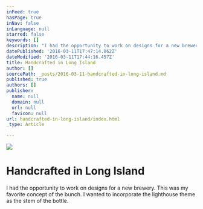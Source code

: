 ```yaml
---
inFeed: true
hasPage: true
inNav: false
inLanguage: null
starred: false
keywords: []
description: "I had the opportunity to work on designs for a new brewery. This was my favorite concept of the bunch. I wanted to incorporate the lighthouse theme as the stem of the bottle.\_"
datePublished: '2016-03-11T17:47:14.862Z'
dateModified: '2016-03-11T17:44:16.457Z'
title: Handcrafted in Long Island
author: []
sourcePath: _posts/2016-03-11-handcrafted-in-long-island.md
published: true
authors: []
publisher:
  name: null
  domain: null
  url: null
  favicon: null
url: handcrafted-in-long-island/index.html
_type: Article

---
```

![](https://the-grid-user-content.s3-us-west-2.amazonaws.com/576738d8-9eb5-4bb5-bda2-6ae00d61963b.jpg)

# Handcrafted in Long Island

I had the opportunity to work on designs for a new brewery. This was my favorite concept of the bunch. I wanted to incorporate the lighthouse theme as the stem of the bottle.